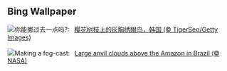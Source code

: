## Bing Wallpaper
![](https://www.bing.com/th?id=OHR.WhiteEyes_ZH-CN1130380430_UHD.jpg&w=1000)你能挪过去一点吗?:&nbsp;&ensp;[樱花树枝上的灰胸绣眼鸟，韩国 (© TigerSeo/Getty Images)](https://www.bing.com/th?id=OHR.WhiteEyes_ZH-CN1130380430_UHD.jpg)
<br><br/>
![](https://www.bing.com/th?id=OHR.AmazonClouds_EN-US2049846873_UHD.jpg&w=1000)Making a fog-cast:&nbsp;&ensp;[Large anvil clouds above the Amazon in Brazil (© NASA)](https://www.bing.com/th?id=OHR.AmazonClouds_EN-US2049846873_UHD.jpg)
<br><br/>
